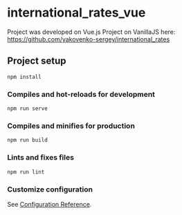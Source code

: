 # international_rates_vue
Project was developed on Vue.js
Project on VanillaJS here: https://github.com/yakovenko-sergey/international_rates
## Project setup
```
npm install
```

### Compiles and hot-reloads for development
```
npm run serve
```

### Compiles and minifies for production
```
npm run build
```

### Lints and fixes files
```
npm run lint
```

### Customize configuration
See [Configuration Reference](https://cli.vuejs.org/config/).


